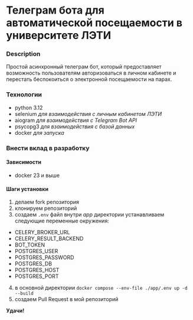 # Телеграм бота для автоматической посещаемости в университете ЛЭТИ

### Description
Простой асинхронный телеграм бот, который предоставляет возможность пользователям авторизоваться в личном кабинете и перестать беспокоиться о электронной посещаемости на парах.
### Технологии
- python 3.12
- selenium *для взаимодействия с личным кабинетом ЛЭТИ*
- aiogram *для взаимодействия с Telegram Bot API*
- psycopg3 *для взаимодействия с базой данных*
- docker *для запуска*
### Внести вклад в разработку
#### Зависимости
- docker 23 и выше
#### Шаги установки
1. делаем fork репозитория
2. клонируем репозиторий
3. создаем `.env` файл внутри *app* директории
  устанавливаем следующие переменные окружения:
  - CELERY_BROKER_URL
  - CELERY_RESULT_BACKEND
  - BOT_TOKEN
  - POSTGRES_USER
  - POSTGRES_PASSWORD
  - POSTGRES_DB
  - POSTGRES_HOST
  - POSTGRES_PORT
4. в основной директории `docker compose --env-file ./app/.env up -d --build`
5. создаем Pull Request в мой репозиторий

**Удачи!**
